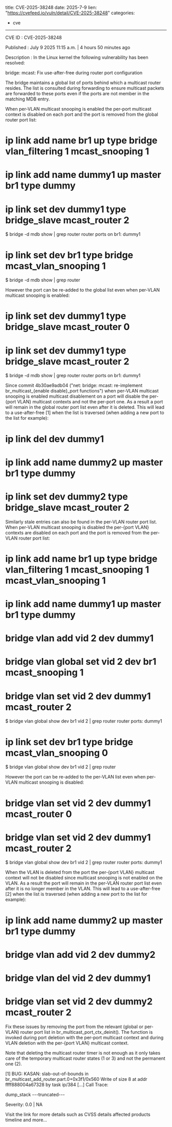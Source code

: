  
title: CVE-2025-38248
date: 2025-7-9
lien: "https://cvefeed.io/vuln/detail/CVE-2025-38248"
categories:
  - cve
---

CVE ID : CVE-2025-38248

Published :  July 9
2025
11:15 a.m. | 4 hours
50 minutes ago

Description : In the Linux kernel
the following vulnerability has been resolved:

bridge: mcast: Fix use-after-free during router port configuration

The bridge maintains a global list of ports behind which a multicast
router resides. The list is consulted during forwarding to ensure
multicast packets are forwarded to these ports even if the ports are not
member in the matching MDB entry.

When per-VLAN multicast snooping is enabled
the per-port multicast
context is disabled on each port and the port is removed from the global
router port list:

 # ip link add name br1 up type bridge vlan_filtering 1 mcast_snooping 1
 # ip link add name dummy1 up master br1 type dummy
 # ip link set dev dummy1 type bridge_slave mcast_router 2
 $ bridge -d mdb show | grep router
 router ports on br1: dummy1
 # ip link set dev br1 type bridge mcast_vlan_snooping 1
 $ bridge -d mdb show | grep router

However
the port can be re-added to the global list even when per-VLAN
multicast snooping is enabled:

 # ip link set dev dummy1 type bridge_slave mcast_router 0
 # ip link set dev dummy1 type bridge_slave mcast_router 2
 $ bridge -d mdb show | grep router
 router ports on br1: dummy1

Since commit 4b30ae9adb04 ("net: bridge: mcast: re-implement
br_multicast_{enable
disable}_port functions")
when per-VLAN multicast
snooping is enabled
multicast disablement on a port will disable the
per-{port
VLAN} multicast contexts and not the per-port one. As a
result
a port will remain in the global router port list even after it
is deleted. This will lead to a use-after-free [1] when the list is
traversed (when adding a new port to the list
for example):

 # ip link del dev dummy1
 # ip link add name dummy2 up master br1 type dummy
 # ip link set dev dummy2 type bridge_slave mcast_router 2

Similarly
stale entries can also be found in the per-VLAN router port
list. When per-VLAN multicast snooping is disabled
the per-{port
VLAN}
contexts are disabled on each port and the port is removed from the
per-VLAN router port list:

 # ip link add name br1 up type bridge vlan_filtering 1 mcast_snooping 1 mcast_vlan_snooping 1
 # ip link add name dummy1 up master br1 type dummy
 # bridge vlan add vid 2 dev dummy1
 # bridge vlan global set vid 2 dev br1 mcast_snooping 1
 # bridge vlan set vid 2 dev dummy1 mcast_router 2
 $ bridge vlan global show dev br1 vid 2 | grep router
       router ports: dummy1
 # ip link set dev br1 type bridge mcast_vlan_snooping 0
 $ bridge vlan global show dev br1 vid 2 | grep router

However
the port can be re-added to the per-VLAN list even when
per-VLAN multicast snooping is disabled:

 # bridge vlan set vid 2 dev dummy1 mcast_router 0
 # bridge vlan set vid 2 dev dummy1 mcast_router 2
 $ bridge vlan global show dev br1 vid 2 | grep router
       router ports: dummy1

When the VLAN is deleted from the port
the per-{port
VLAN} multicast
context will not be disabled since multicast snooping is not enabled
on the VLAN. As a result
the port will remain in the per-VLAN router
port list even after it is no longer member in the VLAN. This will lead
to a use-after-free [2] when the list is traversed (when adding a new
port to the list
for example):

 # ip link add name dummy2 up master br1 type dummy
 # bridge vlan add vid 2 dev dummy2
 # bridge vlan del vid 2 dev dummy1
 # bridge vlan set vid 2 dev dummy2 mcast_router 2

Fix these issues by removing the port from the relevant (global or
per-VLAN) router port list in br_multicast_port_ctx_deinit(). The
function is invoked during port deletion with the per-port multicast
context and during VLAN deletion with the per-{port
VLAN} multicast
context.

Note that deleting the multicast router timer is not enough as it only
takes care of the temporary multicast router states (1 or 3) and not the
permanent one (2).

[1]
BUG: KASAN: slab-out-of-bounds in br_multicast_add_router.part.0+0x3f1/0x560
Write of size 8 at addr ffff888004a67328 by task ip/384
[...]
Call Trace:
 
 dump_stack
---truncated---

Severity: 0.0 | NA

Visit the link for more details
such as CVSS details
affected products
timeline
and more...
